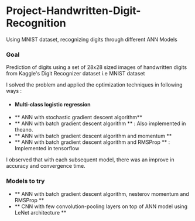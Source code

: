 # Project-Handwritten-Digit-Recognition
Using MNIST dataset, recognizing digits through different ANN Models

### Goal ### 
Prediction of digits using a set of 28x28 sized images of handwritten digits from Kaggle's Digit Recognizer dataset i.e MNIST dataset

I solved the problem and applied the optimization techniques in following ways : 
* #### Multi-class logistic regression ####
* ** ANN with stochastic gradient descent algorithm** 
* ** ANN with batch gradient descent algorithm ** : Also implemented in theano.
* ** ANN with batch gradient descent algorithm and momentum **
* ** ANN with batch gradient descent algorithm and RMSProp ** : Implemented in tensorflow

I observed that with each subsequent model, there was an improve in accuracy and convergence time.

### Models to try ###
* ** ANN with batch gradient descent algorithm, nesterov momentum and RMSProp **
* ** CNN with few convolution-pooling layers on top of ANN model using LeNet architecture **
